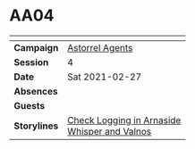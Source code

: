 # AA04

| []() | |
| --- | --- |
| **Campaign** | [Astorrel Agents](../astorrel-agents.md) |
| **Session** | 4 |
| **Date** | Sat 2021-02-27 |
| **Absences** | |
| **Guests** | |
| **Storylines** | [Check Logging in Arnaside](../storylines/check-logging-in-arnaside.md)<br />[Whisper and Valnos](../storylines/whisper-and-valnos.md) |

